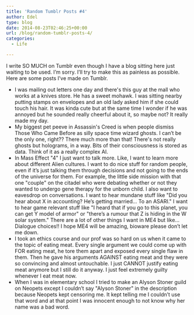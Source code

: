 ```yaml
---
title: 'Random Tumblr Posts #4'
author: Edel
type: blog
date: 2014-08-23T02:46:25+00:00
url: /blog/random-tumblr-posts-4/
categories:
  - Life

---
```

I write SO MUCH on Tumblr even though I have a blog sitting here just waiting to be used. I’m sorry. I’ll try to make this as painless as possible. Here are some posts I’ve made on Tumblr.

  * I was mailing out letters one day and there's this guy at the mall who works at a knives store. He has a sweet mohawk. I was sitting nearby putting stamps on envelopes and an old lady asked him if she could touch his hair. It was kinda cute but at the same time I wonder if he was annoyed but he sounded really cheerful about it, so maybe not? It really made my day.
  * My biggest pet peeve in Assassin's Creed is when people dismiss Those Who Came Before as silly space time wizard ghosts. I can’t be the only one, right?? There much more than that! There's not really ghosts but holograms, in a way. Bits of their consciousness is stored as data. Think of it as a really complex AI.
  * In Mass Effect "4" I just want to talk more. Like, I want to learn more about different Alien cultures. I want to do nice stuff for random people, even if it’s just talking them through decisions and not going to the ends of the universe for them. For example, the little side mission with that one "couple" on the citadel who were debating whether or not they wanted to undergo gene therapy for the unborn child. I also want to eavesdrop on conversations. I want to hear mundane stuff like "Did you hear about X in accounting? He’s getting married... To an ASARI." I want to hear game relevant stuff like "I heard that if you go to this planet, you can get Y model of armor" or "there’s a rumour that Z is hiding in the W solar system." There are a lot of other things I want in ME4 but like... Dialogue choices!! I hope ME4 will be amazing, bioware please don’t let me down.
  * I took an ethics course and our prof was so hard on us when it came to the topic of eating meat. Every single argument we could come up with FOR eating meat, he tore them apart and exposed every single flaw in them. Then he gave his arguments AGAINST eating meat and they were so convincing and almost untouchable. I just CANNOT justify eating meat anymore but I still do it anyway. I just feel extremely guilty whenever I eat meat now.
  * When I was in elementary school I tried to make an Alyson Stoner guild on Neopets except I couldn’t say "Alyson Stoner" in the description because Neopets kept censoring me. It kept telling me I couldn’t use that word and at that point I was innocent enough to not know why her name was a bad word.


